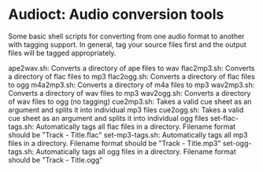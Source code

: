 Audioct: Audio conversion tools
===============================

Some basic shell scripts for converting from one audio format to another
with tagging support. In general, tag your source files first and the
output files will be tagged appropriately.

ape2wav.sh: Converts a directory of ape files to wav
flac2mp3.sh: Converts a directory of flac files to mp3
flac2ogg.sh: Converts a directory of flac files to ogg
m4a2mp3.sh: Converts a directory of m4a files to mp3
wav2mp3.sh: Converts a directory of wav files to mp3
wav2ogg.sh: Converts a directory of wav files to ogg (no tagging)
cue2mp3.sh: Takes a valid cue sheet as an argument and splits it into
	individual mp3 files
cue2ogg.sh: Takes a valid cue sheet as an argument and splits it into
	individual ogg files
set-flac-tags.sh: Automatically tags all flac files in a directory.
	Filename format should be "Track - Title.flac"
set-mp3-tags.sh: Automatically tags all mp3 files in a directory.
	Filename format should be "Track - Title.mp3"
set-ogg-tags.sh: Automatically tags all ogg files in a directory.
	Filename format should be "Track - Title.ogg"
